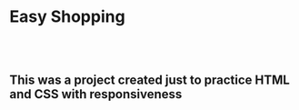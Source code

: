 <h1> Easy Shopping </h1>
<br>
<br>
<h2> This was a project created just to practice HTML and CSS with responsiveness <h2/>

